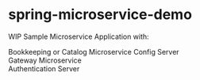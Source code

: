 # spring-microservice-demo

WIP Sample Microservice Application with:

Bookkeeping or Catalog Microservice 
Config Server  
Gateway Microservice  
Authentication Server
